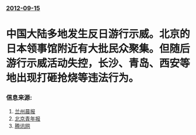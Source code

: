 ### [2012-09-15](/news/2012/09/15/index.md)

##### 
#  中国大陆多地发生反日游行示威。北京的日本领事馆附近有大批民众聚集。但随后游行示威活动失控，长沙、青岛、西安等地出现打砸抢烧等违法行为。




### 信息来源:

1. [兰州晨报](http://news.qq.com/a/20120916/000572.htm)
2. [北京青年报](http://news.sina.com.cn/pl/2012-09-16/000025182748.shtml)
3. [腾讯网](http://view.news.qq.com/zt2012/dzbx/index.htm)
